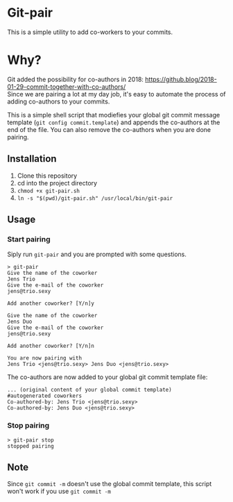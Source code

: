 # Git-pair

This is a simple utility to add co-workers to your commits.

# Why?

Git added the possibility for co-authors in 2018: https://github.blog/2018-01-29-commit-together-with-co-authors/  
Since we are pairing a lot at my day job, it's easy to automate the process of adding co-authors to your commits.

This is a simple shell script that modiefies your global git commit message template (`git config commit.template`) and appends the co-authors at the end of the file. You can also remove the co-authors when you are done pairing.

## Installation

1. Clone this repository
2. cd into the project directory
3. `chmod +x git-pair.sh`
4. `ln -s "$(pwd)/git-pair.sh" /usr/local/bin/git-pair`

## Usage

### Start pairing

Siply run `git-pair` and you are prompted with some questions.

```shell
> git-pair
Give the name of the coworker
Jens Trio
Give the e-mail of the coworker
jens@trio.sexy

Add another coworker? [Y/n]y

Give the name of the coworker
Jens Duo
Give the e-mail of the coworker
jens@trio.sexy

Add another coworker? [Y/n]n

You are now pairing with
Jens Trio <jens@trio.sexy> Jens Duo <jens@trio.sexy>
```

The co-authors are now added to your global git commit template file:
```
... (original content of your global commit template)
#autogenerated coworkers
Co-authored-by: Jens Trio <jens@trio.sexy>
Co-authored-by: Jens Duo <jens@trio.sexy>
```

### Stop pairing

```
> git-pair stop
stopped pairing
```

## Note

Since `git commit -m` doesn't use the global commit template, this script won't work if you use `git commit -m`
